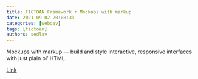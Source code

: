 ```yaml
---
title: FICTOAN Framework • Mockups with markup
date: 2021-09-02 20:08:33
categories: [webdev]
tags: [fictoan]
authors: sedlav
---
```


Mockups with markup — build and style interactive, responsive interfaces with just plain ol’ HTML.

[Link](https://sujan-s.github.io/fictoan/)

